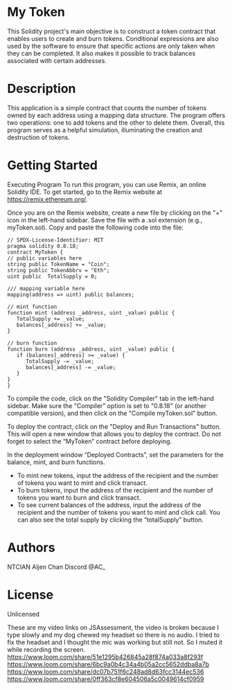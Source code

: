 # My Token
This Solidity project's main objective is to construct a token contract that enables users to create and burn tokens. Conditional expressions are also used by the software to ensure that specific actions are only taken when they can be completed. It also makes it possible to track balances associated with certain addresses.


# Description
This application is a simple contract that counts the number of tokens owned by each address using a mapping data structure. The program offers two operations: one to add tokens and the other to delete them. Overall, this program serves as a helpful simulation, illuminating the creation and destruction of tokens.


# Getting Started
Executing Program
To run this program, you can use Remix, an online Solidity IDE. To get started, go to the Remix website at https://remix.ethereum.org/.

Once you are on the Remix website, create a new file by clicking on the "+" icon in the left-hand sidebar. Save the file with a .sol extension (e.g., myToken.sol). Copy and paste the following code into the file:


    // SPDX-License-Identifier: MIT
    pragma solidity 0.8.18;
    contract MyToken {
    // public variables here
    string public TokenName = "Coin";
    string public TokenAbbrv = "Eth";
    uint public  TotalSupply = 0;

    /// mapping variable here
    mapping(address => uint) public balances;
     
    // mint function
    function mint (address _address, uint _value) public {
       TotalSupply += _value;
       balances[_address] += _value;
    }
    
    // burn function
    function burn (address _address, uint _value) public {
       if (balances[_address] >= _value) {
          TotalSupply -= _value;
          balances[_address] -= _value;
       }
    }
    }
    
    
  To compile the code, click on the "Solidity Compiler" tab in the left-hand sidebar. Make sure the "Compiler" option is set to "0.8.18" (or another compatible version), and then click on the "Compile myToken.sol" button.

To deploy the contract, click on the "Deploy and Run Transactions" button. This will open a new window that allows you to deploy the contract. Do not forget to select the “MyToken” contract before deploying.

In the deployment window “Deployed Contracts”, set the parameters for the balance, mint, and burn functions.

* To mint new tokens, input the address of the recipient and the number of tokens you want to mint and click transact.
* To burn tokens, input the address of the recipient and the number of tokens you want to burn and click transact.
* To see current balances of the address, input the address of the recipient and the number of tokens you want to mint and click call. You can also see the total supply by clicking the “totalSupply” button.


# Authors
NTCIAN Aljen Chan
Discord @AC_


# License
Unlicensed


These are my video links on JSAssessment, the video is broken because I type slowly and my dog chewed my headset so there is no audio. I tried to fix the headset and I thought the mic was working but still not. So I muted it while recording the screen.
https://www.loom.com/share/51e1295b426845a28f874a033a8f293f
https://www.loom.com/share/6bc9a0b4c34a4b05a2cc5652ddba8a7b
https://www.loom.com/share/dc07b751f6c248ad8d63fcc3144ec536
https://www.loom.com/share/0ff363cf8e604506a5c0049614cf0959
